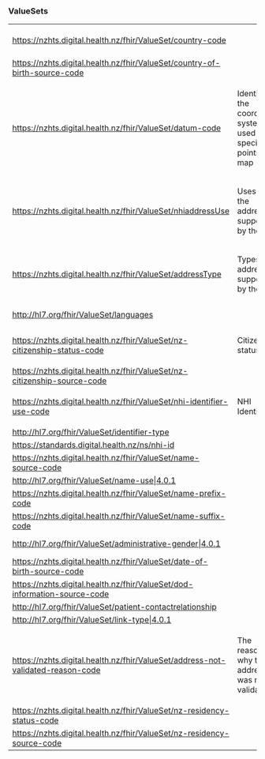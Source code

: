 <h3>ValueSets</h3>
<table class='table table-bordered table-condensed'>
<tr>
<td><a href="https://nzhts.digital.health.nz/fhir/ValueSet/country-code">https://nzhts.digital.health.nz/fhir/ValueSet/country-code</a> </td>
<td>  </td>
<td>
<div>Extension.extension.value[x]</div>
<div>Address.country</div>
<div>Patient.address.country</div>
</td>
</tr>
<tr>
<td><a href="https://nzhts.digital.health.nz/fhir/ValueSet/country-of-birth-source-code">https://nzhts.digital.health.nz/fhir/ValueSet/country-of-birth-source-code</a> </td>
<td>  </td>
<td>
</td>
</tr>
<tr>
<td><a href="ValueSet-Datum.html">https://nzhts.digital.health.nz/fhir/ValueSet/datum-code</a> </td>
<td> <p>Identifies the coordinate system used to specify points on a map</p> </td>
<td>
<div>Address.extension.extension.value[x]</div>
<div>Patient.address.extension.extension.value[x]</div>
</td>
</tr>
<tr>
<td><a href="ValueSet-nhi-address-use.html">https://nzhts.digital.health.nz/fhir/ValueSet/nhiaddressUse</a> </td>
<td> <p>Uses of the address supported by the NHI</p> </td>
<td>
<div>Address.use</div>
<div>Patient.address.use</div>
</td>
</tr>
<tr>
<td><a href="ValueSet-nhi-address-type.html">https://nzhts.digital.health.nz/fhir/ValueSet/addressType</a> </td>
<td> <p>Types of address supported by the NHI</p> </td>
<td>
<div>Address.type</div>
<div>Patient.address.type</div>
</td>
</tr>
<tr>
<td><a href="http://hl7.org/fhir/ValueSet/languages">http://hl7.org/fhir/ValueSet/languages</a> </td>
<td>  </td>
<td>
<div>Patient.language</div>
<div>Patient.communication.language</div>
</td>
</tr>
<tr>
<td><a href="ValueSet-citizenship-status.html">https://nzhts.digital.health.nz/fhir/ValueSet/nz-citizenship-status-code</a> </td>
<td> <p>Citizenship status</p> </td>
<td>
<div>Patient.extension.extension.value[x]</div>
</td>
</tr>
<tr>
<td><a href="https://nzhts.digital.health.nz/fhir/ValueSet/nz-citizenship-source-code">https://nzhts.digital.health.nz/fhir/ValueSet/nz-citizenship-source-code</a> </td>
<td>  </td>
<td>
</td>
</tr>
<tr>
<td><a href="ValueSet-NhiIdentifierUse.html">https://nzhts.digital.health.nz/fhir/ValueSet/nhi-identifier-use-code</a> </td>
<td> <p>NHI Identifier</p> </td>
<td>
<div>Patient.identifier.use</div>
</td>
</tr>
<tr>
<td><a href="http://hl7.org/fhir/ValueSet/identifier-type">http://hl7.org/fhir/ValueSet/identifier-type</a> </td>
<td>  </td>
<td>
<div>Patient.identifier.type</div>
</td>
</tr>
<tr>
<td><a href="https://standards.digital.health.nz/ns/nhi-id">https://standards.digital.health.nz/ns/nhi-id</a> </td>
<td>  </td>
<td>
<div>Patient.identifier.system</div>
</td>
</tr>
<tr>
<td><a href="https://nzhts.digital.health.nz/fhir/ValueSet/name-source-code">https://nzhts.digital.health.nz/fhir/ValueSet/name-source-code</a> </td>
<td>  </td>
<td>
<div>Patient.name.extension.value[x]</div>
</td>
</tr>
<tr>
<td><a href="http://hl7.org/fhir/ValueSet/name-use|4.0.1">http://hl7.org/fhir/ValueSet/name-use|4.0.1</a> </td>
<td>  </td>
<td>
<div>Patient.name.use</div>
</td>
</tr>
<tr>
<td><a href="https://nzhts.digital.health.nz/fhir/ValueSet/name-prefix-code">https://nzhts.digital.health.nz/fhir/ValueSet/name-prefix-code</a> </td>
<td>  </td>
<td>
<div>Patient.name.prefix</div>
</td>
</tr>
<tr>
<td><a href="https://nzhts.digital.health.nz/fhir/ValueSet/name-suffix-code">https://nzhts.digital.health.nz/fhir/ValueSet/name-suffix-code</a> </td>
<td>  </td>
<td>
<div>Patient.name.suffix</div>
</td>
</tr>
<tr>
<td><a href="http://hl7.org/fhir/ValueSet/administrative-gender|4.0.1">http://hl7.org/fhir/ValueSet/administrative-gender|4.0.1</a> </td>
<td>  </td>
<td>
<div>Patient.gender</div>
<div>Patient.contact.gender</div>
</td>
</tr>
<tr>
<td><a href="https://nzhts.digital.health.nz/fhir/ValueSet/date-of-birth-source-code">https://nzhts.digital.health.nz/fhir/ValueSet/date-of-birth-source-code</a> </td>
<td>  </td>
<td>
<div>Patient.birthDate.extension.value[x]</div>
</td>
</tr>
<tr>
<td><a href="https://nzhts.digital.health.nz/fhir/ValueSet/dod-information-source-code">https://nzhts.digital.health.nz/fhir/ValueSet/dod-information-source-code</a> </td>
<td>  </td>
<td>
<div>Patient.deceased[x].extension.value[x]</div>
</td>
</tr>
<tr>
<td><a href="http://hl7.org/fhir/ValueSet/patient-contactrelationship">http://hl7.org/fhir/ValueSet/patient-contactrelationship</a> </td>
<td>  </td>
<td>
<div>Patient.contact.relationship</div>
</td>
</tr>
<tr>
<td><a href="http://hl7.org/fhir/ValueSet/link-type|4.0.1">http://hl7.org/fhir/ValueSet/link-type|4.0.1</a> </td>
<td>  </td>
<td>
<div>Patient.link.type</div>
</td>
</tr>
<tr>
<td><a href="ValueSet-AddressNotValidatedReason.html">https://nzhts.digital.health.nz/fhir/ValueSet/address-not-validated-reason-code</a> </td>
<td> <p>The reason why the address was not validated</p> </td>
<td>
<div>Extension.value[x]</div>
</td>
</tr>
<tr>
<td><a href="https://nzhts.digital.health.nz/fhir/ValueSet/nz-residency-status-code">https://nzhts.digital.health.nz/fhir/ValueSet/nz-residency-status-code</a> </td>
<td>  </td>
<td>
</td>
</tr>
<tr>
<td><a href="https://nzhts.digital.health.nz/fhir/ValueSet/nz-residency-source-code">https://nzhts.digital.health.nz/fhir/ValueSet/nz-residency-source-code</a> </td>
<td>  </td>
<td>
</td>
</tr>